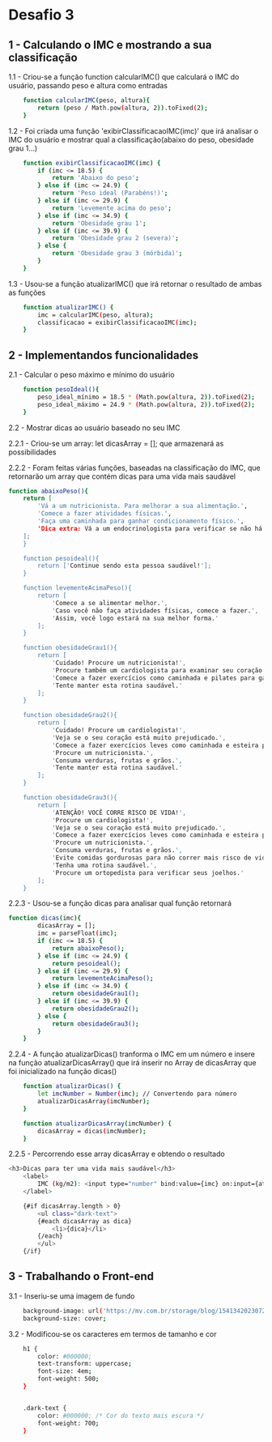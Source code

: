# Desafio 3

## 1 - Calculando o IMC e mostrando a sua classificação

1.1 - Criou-se a função function calcularIMC() que calculará o IMC do usuário, passando peso
e altura como entradas

```bash
    function calcularIMC(peso, altura){
		return (peso / Math.pow(altura, 2)).toFixed(2);
	}
```

1.2 - Foi criada uma função 'exibirClassificacaoIMC(imc)' que irá analisar o IMC do usuário
e mostrar qual a classificação(abaixo do peso, obesidade grau 1...)

```bash
    function exibirClassificacaoIMC(imc) {
		if (imc <= 18.5) {
			return 'Abaixo do peso';
		} else if (imc <= 24.9) {
			return 'Peso ideal (Parabéns!)';
		} else if (imc <= 29.9) {
			return 'Levemente acima do peso';
		} else if (imc <= 34.9) {
			return 'Obesidade grau 1';
		} else if (imc <= 39.9) {
			return 'Obesidade grau 2 (severa)';
		} else {
			return 'Obesidade grau 3 (mórbida)';
		}
	}
```

1.3 - Usou-se a função atualizarIMC() que irá retornar o resultado de ambas as funções

```bash
    function atualizarIMC() {
        imc = calcularIMC(peso, altura);
        classificacao = exibirClassificacaoIMC(imc);
    }
```

## 2 - Implementandos funcionalidades

2.1 - Calcular o peso máximo e mínimo do usuário

```bash
    function pesoIdeal(){
		peso_ideal_mínimo = 18.5 * (Math.pow(altura, 2)).toFixed(2);	
		peso_ideal_máximo = 24.9 * (Math.pow(altura, 2)).toFixed(2);	
	}
```

2.2 - Mostrar dicas ao usuário baseado no seu IMC

2.2.1 - Criou-se um array: let dicasArray = []; que armazenará as possibilidades

2.2.2 - Foram feitas várias funções, baseadas na classificação do IMC, que retornarão
um array que contém dicas para uma vida mais saudável

```bash
function abaixoPeso(){
    return [
        'Vá a um nutricionista. Para melhorar a sua alimentação.',
        'Comece a fazer atividades físicas.',
        'Faça uma caminhada para ganhar condicionamento físico.',
        'Dica extra: Vá a um endocrinologista para verificar se não há disfunção hormonal.'
    ];
	}

	function pesoideal(){
    	return ['Continue sendo esta pessoa saudável!'];
	}

	function levementeAcimaPeso(){
    	return [
        	'Comece a se alimentar melhor.',
        	'Caso você não faça atividades físicas, comece a fazer.',
        	'Assim, você logo estará na sua melhor forma.'
    	];
	}

	function obesidadeGrau1(){
		return [
			'Cuidado! Procure um nutricionista!',
			'Procure também um cardiologista para examinar seu coração.',
			'Comece a fazer exercícios como caminhada e pilates para ganhar ritmo de treino.',
			'Tente manter esta rotina saudável.'
		];
	}

	function obesidadeGrau2(){
		return [
			'Cuidado! Procure um cardiologista!',
			'Veja se o seu coração está muito prejudicado.',
			'Comece a fazer exercícios leves como caminhada e esteira para ganhar ritmo de treino.',
			'Procure um nutricionista.',
			'Consuma verduras, frutas e grãos.',
			'Tente manter esta rotina saudável.'
		];
	}

	function obesidadeGrau3(){
		return [
			'ATENÇÃO! VOCÊ CORRE RISCO DE VIDA!',
			'Procure um cardiologista!',
			'Veja se o seu coração está muito prejudicado.',
			'Comece a fazer exercícios leves como caminhada e esteira para ganhar ritmo de treino.',
			'Procure um nutricionista.',
			'Consuma verduras, frutas e grãos.',
			'Evite comidas gordurosas para não correr mais risco de vida.',
			'Tenha uma rotina saudável.',
			'Procure um ortopedista para verificar seus joelhos.'
		];
	}
```

2.2.3 - Usou-se a função dicas para analisar qual função retornará 

```bash
function dicas(imc){
		dicasArray = [];
		imc = parseFloat(imc);
		if (imc <= 18.5) {
			return abaixoPeso();
		} else if (imc <= 24.9) {
			return pesoideal();
		} else if (imc <= 29.9) {
			return levementeAcimaPeso();
		} else if (imc <= 34.9) {
			return obesidadeGrau1();
		} else if (imc <= 39.9) {
			return obesidadeGrau2();
		} else {
			return obesidadeGrau3();
		}
	}
```

2.2.4 - A função atualizarDicas() tranforma o IMC em um número e insere na função 
atualizarDicasArray() que irá inserir no Array de dicasArray que foi inicializado na função dicas()

```bash
	function atualizarDicas() {
    	let imcNumber = Number(imc); // Convertendo para número
    	atualizarDicasArray(imcNumber);
	}

	function atualizarDicasArray(imcNumber) {
    	dicasArray = dicas(imcNumber);
	}
```

2.2.5 - Percorrendo esse array dicasArray e obtendo o resultado

```bash
<h3>Dicas para ter uma vida mais saudável</h3>
  	<label>
    	IMC (kg/m2): <input type="number" bind:value={imc} on:input={atualizarDicas}/>
  	</label>

  	{#if dicasArray.length > 0}
    	<ul class="dark-text">
      	{#each dicasArray as dica}
        	<li>{dica}</li>
      	{/each}
    	</ul>
 	{/if}
```

## 3 - Trabalhando o Front-end

3.1 - Inseriu-se uma imagem de fundo

```bash
    background-image: url('https://mv.com.br/storage/blog/1541342023072564c0175e07e30.jpeg'); 
    background-size: cover; 
```

3.2 - Modificou-se os caracteres em termos de tamanho e cor

```bash
    h1 {
		color: #000000;
		text-transform: uppercase;
		font-size: 4em;
		font-weight: 500;
	}


    .dark-text {
        color: #000000; /* Cor do texto mais escura */
		font-weight: 700;
    }
```
    

